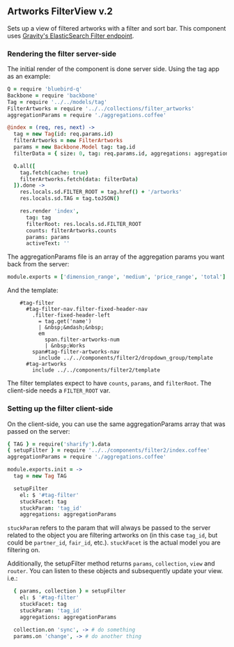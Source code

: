 ## Artworks FilterView v.2

Sets up a view of filtered artworks with a filter and sort bar. This component uses [Gravity's ElasticSearch Filter endpoint](https://github.com/artsy/gravity/blob/master/app/api/v1/filter_endpoint.rb).

### Rendering the filter server-side

The initial render of the component is done server side. Using the tag app as an example:

```coffeescript
Q = require 'bluebird-q'
Backbone = require 'backbone'
Tag = require '../../models/tag'
FilterArtworks = require '../../collections/filter_artworks'
aggregationParams = require './aggregations.coffee'

@index = (req, res, next) ->
  tag = new Tag(id: req.params.id)
  filterArtworks = new FilterArtworks
  params = new Backbone.Model tag: tag.id
  filterData = { size: 0, tag: req.params.id, aggregations: aggregationParams }

  Q.all([
    tag.fetch(cache: true)
    filterArtworks.fetch(data: filterData)
  ]).done ->
    res.locals.sd.FILTER_ROOT = tag.href() + '/artworks'
    res.locals.sd.TAG = tag.toJSON()

    res.render 'index',
      tag: tag
      filterRoot: res.locals.sd.FILTER_ROOT
      counts: filterArtworks.counts
      params: params
      activeText: ''
```

The aggregationParams file is an array of the aggregation params you want back from the server:

```coffeescript
module.exports = ['dimension_range', 'medium', 'price_range', 'total']
```

And the template:

```jade
    #tag-filter
      #tag-filter-nav.filter-fixed-header-nav
        .filter-fixed-header-left
          = tag.get('name')
          | &nbsp;&mdash;&nbsp;
          em
            span.filter-artworks-num
            | &nbsp;Works
        span#tag-filter-artworks-nav
          include ../../components/filter2/dropdown_group/template
      #tag-artworks
        include ../../components/filter2/template
```

The filter templates expect to have `counts`, `params`, and `filterRoot`. The client-side needs a `FILTER_ROOT` var.

### Setting up the filter client-side

On the client-side, you can use the same aggregationParams array that was passed on the server:

```coffeescript
{ TAG } = require('sharify').data
{ setupFilter } = require '../../components/filter2/index.coffee'
aggregationParams = require './aggregations.coffee'

module.exports.init = ->
  tag = new Tag TAG

  setupFilter
    el: $ '#tag-filter'
    stuckFacet: tag
    stuckParam: 'tag_id'
    aggregations: aggregationParams

```

`stuckParam` refers to the param that will always be passed to the server related to the object you are filtering artworks on (in this case `tag_id`, but could be `partner_id`, `fair_id`, etc.). `stuckFacet` is the actual model you are filtering on.

Additionally, the setupFilter method returns `params`, `collection`, `view` and `router`. You can listen to these objects and subsequently update your view. i.e.:

```coffeescript
  { params, collection } = setupFilter
    el: $ '#tag-filter'
    stuckFacet: tag
    stuckParam: 'tag_id'
    aggregations: aggregationParams

  collection.on 'sync', -> # do something
  params.on 'change', -> # do another thing

```
